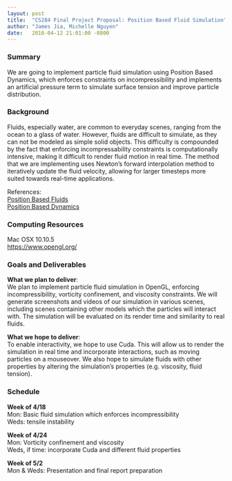 ```yaml
---
layout: post
title:  "CS284 Final Project Proposal: Position Based Fluid Simulation"
author: "James Jia, Michelle Nguyen"
date:   2016-04-12 21:01:00 -0800
---
```

### Summary
We are going to implement particle fluid simulation using Position Based Dynamics, which enforces constraints on incompressibility and implements an artificial pressure term to simulate surface tension and improve particle distribution.

### Background
Fluids, especially water, are common to everyday scenes, ranging from the ocean to a glass of water. However, fluids are difficult to simulate, as they can not be modeled as simple solid objects. This difficulty is compounded by the fact that enforcing incompressability constraints is computationally intensive, making it difficult to render fluid motion in real time. The method that we are implementing uses Newton’s forward interpolation method to iteratively update the fluid velocity, allowing for larger timesteps more suited towards real-time applications. 

References:  
[Position Based Fluids](http://mmacklin.com/pbf_sig_preprint.pdf)   
[Position Based Dynamics](http://matthias-mueller-fischer.ch/publications/posBasedDyn.pdf)

### Computing Resources 
Mac OSX 10.10.5  
https://www.opengl.org/

### Goals and Deliverables
**What we plan to deliver**:  
We plan to implement particle fluid simulation in OpenGL, enforcing incompressibility, vorticity confinement, and viscosity constraints. We will generate screenshots and videos of our simulation in various scenes, including scenes containing other models which the particles will interact with. The simulation will be evaluated on its render time and similarity to real fluids.

**What we hope to deliver**:  
To enable interactivity, we hope to use Cuda. This will allow us to render the simulation in real time and incorporate interactions, such as moving particles on a mouseover. We also hope to simulate fluids with other properties by altering the simulation’s properties (e.g. viscosity, fluid tension).

### Schedule
**Week of 4/18**  
Mon: Basic fluid simulation which enforces incompressibility  
Weds: tensile instability  

**Week of 4/24**  
Mon: Vorticity confinement and viscosity  
Weds, if time: incorporate Cuda and different fluid properties  

**Week of 5/2**  
Mon & Weds: Presentation and final report preparation
